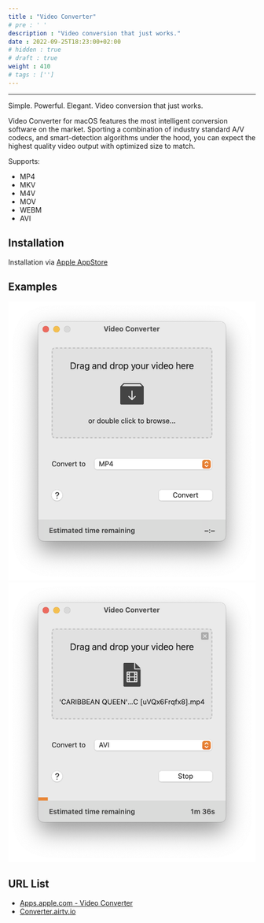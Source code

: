 ```yaml
---
title : "Video Converter"
# pre : ' '
description : "Video conversion that just works."
date : 2022-09-25T18:23:00+02:00
# hidden : true
# draft : true
weight : 410
# tags : ['']
---
```


---

Simple. Powerful. Elegant. Video conversion that just works.

Video Converter for macOS features the most intelligent conversion software on the market. Sporting a combination of industry standard A/V codecs, and smart-detection algorithms under the hood, you can expect the highest quality video output with optimized size to match.

Supports:

- MP4
- MKV
- M4V
- MOV
- WEBM
- AVI

## Installation

Installation via [Apple AppStore](https://apps.apple.com/nl/app/video-converter/id1518836004?l=en&mt=12)

## Examples

![example](images/example1.png)
![example](images/example2.png)

## URL List

- [Apps.apple.com - Video Converter](https://apps.apple.com/nl/app/video-converter/id1518836004?l=en&mt=12)
- [Converter.airtv.io](https://converter.airtv.io/)
